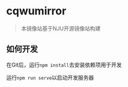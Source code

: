 # cqwumirror

> 本镜像站基于NJU开源镜像站构建
## 如何开发
在Git后，运行`npm install`去安装依赖项用于开发

运行`npm run serve`以启动开发服务器

